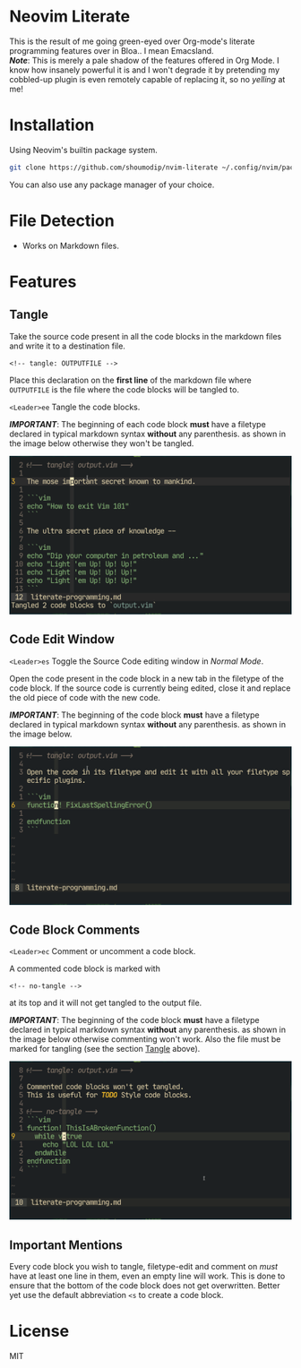 # Neovim Literate
This is the result of me going green-eyed over Org-mode's literate programming features over in Bloa.. I mean Emacsland.\
***Note***: This is merely a pale shadow of the features offered in Org Mode. I know how insanely powerful it is and I won't degrade it by pretending my cobbled-up plugin is even remotely capable of replacing it, so no *yelling* at me!

# Installation
Using Neovim's builtin package system.
```sh
git clone https://github.com/shoumodip/nvim-literate ~/.config/nvim/pack/plugins/start/nvim-literate
```

You can also use any package manager of your choice.

# File Detection
- Works on Markdown files.

# Features
## Tangle
Take the source code present in all the code blocks in the markdown files and write it to a destination file.
```
<!-- tangle: OUTPUTFILE -->
```
Place this declaration on the **first line** of the markdown file where `OUTPUTFILE` is the file where the code blocks will be tangled to.

`<Leader>ee` Tangle the code blocks.

***IMPORTANT***: The beginning of each code block **must** have a filetype declared in typical markdown syntax **without** any parenthesis. as shown in the image below otherwise they won't be tangled.

![Tangle](img/tangle.png)

## Code Edit Window
`<Leader>es` Toggle the Source Code editing window in *Normal Mode*.

Open the code present in the code block in a new tab in the filetype of the code block. If the source code is currently being edited, close it and replace the old piece of code with the new code.

***IMPORTANT***: The beginning of the code block **must** have a filetype declared in typical markdown syntax **without** any parenthesis. as shown in the image below.

![Edit Code](img/edit_code.gif)

## Code Block Comments
`<Leader>ec` Comment or uncomment a code block.

A commented code block is marked with
```
<!-- no-tangle -->
```
at its top and it will not get tangled to the output file.

***IMPORTANT***: The beginning of the code block **must** have a filetype declared in typical markdown syntax **without** any parenthesis. as shown in the image below otherwise commenting won't work. Also the file must be marked for tangling (see the section [Tangle](https://github.com/shoumodip/nvim-literate/edit/main/README.md/#Tangle) above).

![Comment Blocks](img/comment_code.gif)

## Important Mentions
Every code block you wish to tangle, filetype-edit and comment on *must* have at least one line in them, even an empty line will work. This is done to ensure that the bottom of the code block does not get overwritten. Better yet use the default abbreviation `<s` to create a code block.

# License
MIT
